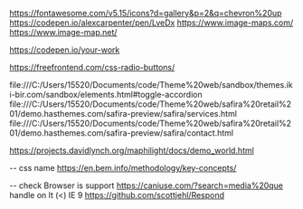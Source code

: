 https://fontawesome.com/v5.15/icons?d=gallery&p=2&q=chevron%20up
https://codepen.io/alexcarpenter/pen/LveDx
https://www.image-maps.com/
https://www.image-map.net/

https://codepen.io/your-work

https://freefrontend.com/css-radio-buttons/

file:///C:/Users/15520/Documents/code/Theme%20web/sandbox/themes.iki-bir.com/sandbox/elements.html#toggle-accordion
file:///C:/Users/15520/Documents/code/Theme%20web/safira%20retail%201/demo.hasthemes.com/safira-preview/safira/services.html
file:///C:/Users/15520/Documents/code/Theme%20web/safira%20retail%201/demo.hasthemes.com/safira-preview/safira/contact.html

https://projects.davidlynch.org/maphilight/docs/demo_world.html

-- css name
https://en.bem.info/methodology/key-concepts/


-- check Browser is support
https://caniuse.com/?search=media%20que
handle on lt (<) IE 9
https://github.com/scottjehl/Respond
